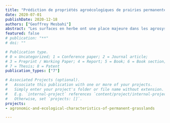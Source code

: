 ```yaml
---
title: "Prédiction de propriétés agroécologiques de prairies permanentes et de leurs compromis : l’exemple du massif vosgien"
date: 2020-07-01
publishDate: 2020-12-18
authors: ["Geoffrey Mesbahi"]
abstract: "Les surfaces en herbe ont une place majeure dans les agrosystèmes mondiaux. En France, les prairies permanentes sont associées à des propriétés agronomiques, car elles assurent près de la moitié de la production fourragère. Elles sont aussi associées à des propriétés écologiques car elles accueillent une riche biodiversité végétale et animale, et séquestrent le carbone. Mieux comprendre les déterminants des propriétés agroécologiques, mais aussi leurs synergies et compromis, pourra aider les agriculteurs et leurs conseillers agricoles et écologues à valoriser des prairies diversifiées, et une diversité de prairies. Les objectifs de cette thèse sont donc 1) d’identifier les critères du milieu, des pratiques agricoles et de la végétation qui prédisent les propriétés prairiales, 2) de prédire les propriétés agroécologiques à l’aide de typologies de prairies, sans connaissance précise des critères environnementaux ni des pratiques agricoles, 3) d’étudier et prédire les synergies et compromis entre propriétés d’une même prairie, 4) de se questionner sur la transmission des connaissances scientifiques aux agriculteurs et leurs conseillers. Pour atteindre ces objectifs, j’ai valorisé une base de données de près de 800 prairies permanentes de précédentes études. J’en ai ensuite extrait 59 prairies représentatives du massif vosgien, sur lesquelles, j’ai réalisé des relevés botaniques, des mesures de rendement, des prélèvements de fourrage pour en connaitre la qualité et la teneur en antioxydants, et des prélèvements de sol pour en connaitre la composition précise. Enfin, j’ai collecté des informations sur les pratiques agricoles, le climat et la topographie de chacune de ces prairies. Les résultats montrent que les compositions botaniques sont influencées par des gradients d’intensité des pratiques, de sol et d’altitude, mais que la connaissance des pratiques agricoles est dispensable car fortement corrélée aux critères du milieu. Bien que de nombreux critères soient pris en compte dans l’analyse, la qualité prédictive reste faible. La prédiction des propriétés agroécologiques montre de grandes variabilités de qualité. Des propriétés écologiques (indice de Shannon, richesse en espèces oligotrophiles, valeur nectarifère et stock de carbone), et agronomiques (valeur pastorale, UFL, PDIN) sont correctement prédites par des ensembles de critères du sol, du climat, du paysage et de la composition botanique (présence et abondance d’espèces, types prairiaux). Cependant, la prédiction des propriétés uniquement grâce aux typologies prairiales montre que les propriétés écologiques sont difficilement prédictibles, bien que combiner différentes méthodes typologiques améliore la qualité des prédictions. L’étude des synergies et compromis entre propriétés montre qu’il n’est pas possible de cumuler toutes les propriétés agroécologiques sur une même prairie. Cependant, il est possible d’associer rendement et diversité botanique ; les différents indices de qualité nutritive; ou encore espèces patrimoniales et souplesse d’exploitation. Enfin, la réflexion sur la transmission des connaissances scientifiques aux acteurs de terrain montre de nombreuses solutions, et que les outils utilisés doivent pouvoir s’adapter aux attentes de chacun. En particulier, la définition de la qualité fourragère varie fortement entre agriculteurs (quantité et/ou qualité), et il est nécessaire de trouver un équilibre entre précision des outils et facilité d’utilisation. Cette thèse apporte donc de nouvelles connaissances sur la prédiction des propriétés agroécologiques des prairies permanentes et de leurs compromis, notamment grâce à la prise en compte de nombreux critères prédictifs liés au milieux, aux pratiques agricoles et à la végétation, mais aussi grâce à la prédiction de propriétés encore méconnues. Enfin, cette thèse soulève le problème de la création d’outils polyvalents permettant de prédire les propriétés agroécologiques des prairies permanentes."
featured: false
# publication: "**"
# doi: ""

# Publication type.
# 0 = Uncategorized; 1 = Conference paper; 2 = Journal article;
# 3 = Preprint / Working Paper; 4 = Report; 5 = Book; 6 = Book section;
# 7 = Thesis; 8 = Patent
publication_types: ["7"]

# Associated Projects (optional).
#   Associate this publication with one or more of your projects.
#   Simply enter your project's folder or file name without extension.
#   E.g. `internal-project` references `content/project/internal-project/index.md`.
#   Otherwise, set `projects: []`.
projects:
- agronomic-and-ecological-characteristics-of-permanent-grasslands

---
```

